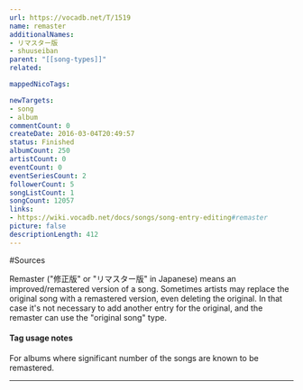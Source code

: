 ```yaml
---
url: https://vocadb.net/T/1519
name: remaster
additionalNames: 
- リマスター版
- shuuseiban
parent: "[[song-types]]"
related:

mappedNicoTags:

newTargets:
- song
- album
commentCount: 0
createDate: 2016-03-04T20:49:57
status: Finished
albumCount: 250
artistCount: 0
eventCount: 0
eventSeriesCount: 2
followerCount: 5
songListCount: 1
songCount: 12057
links: 
- https://wiki.vocadb.net/docs/songs/song-entry-editing#remaster
picture: false
descriptionLength: 412
---
```


#Sources

Remaster ("修正版" or "リマスター版" in Japanese) means an improved/remastered version of a song. Sometimes artists may replace the original song with a remastered version, even deleting the original. In that case it's not necessary to add another entry for the original, and the remaster can use the "original song" type.

#### Tag usage notes
For albums where significant number of the songs are known to be remastered.

---

